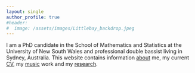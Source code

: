 ```yaml
---
layout: single
author_profile: true
#header:
#  image: /assets/images/Littlebay_backdrop.jpeg
---
```


I am a PhD candidate in the School of Mathematics and Statistics at the University of New South Wales and professional double bassist living in Sydney, Australia.
This website contains information [about](https://jbisits.github.io/about/) me, my current [CV](https://github.com/jbisits/Josef-Bisits-CV/blob/main/current/Jan23_noaddress.pdf), my [music](https://jbisits.github.io/music/) work and my [research](https://jbisits.github.io/research/).
